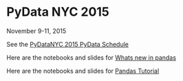 # PyData NYC 2015
November 9-11, 2015

See the [PyDataNYC 2015 PyData Schedule](http://nyc2015.pydata.org/schedule/)

Here are the notebooks and slides for [Whats new in pandas](https://github.com/jreback/PyDataNYC2015/tree/master/whats-new-in-pandas)

Here are the notebooks and slides for [Pandas Tutorial](https://github.com/jreback/PyDataNYC2015/tree/master/tutorial)
